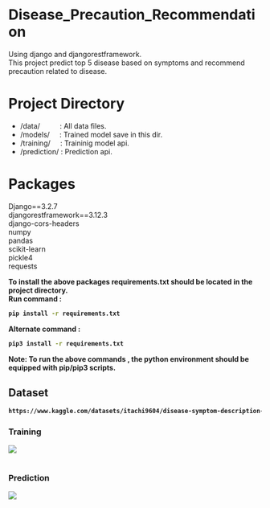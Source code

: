 # Disease_Precaution_Recommendation
Using django and djangorestframework.<br />
This project predict top 5 disease based on symptoms and recommend precaution related to disease.

# Project Directory

* /data/&nbsp; &nbsp;&nbsp;&nbsp;&nbsp;&nbsp;&nbsp;&nbsp;&nbsp;: All data files.
* /models/&nbsp;&nbsp;&nbsp;&nbsp;&nbsp;: Trained model save in this dir.
* /training/&nbsp;&nbsp;&nbsp;&nbsp;&nbsp;: Traininig model api.
* /prediction/&nbsp;: Prediction api.


# Packages

Django==3.2.7<br />
djangorestframework==3.12.3<br /> 
django-cors-headers <br />
numpy  <br />
pandas <br />
scikit-learn <br />
pickle4 <br />
requests<br />

<b> To install the above packages requirements.txt should be located in the project directory.</b>\
<b>Run command :
```bash 
pip install -r requirements.txt
```
<b>Alternate command :
 ```bash  
 pip3 install -r requirements.txt 
 ```
<b>Note</b>: To run the above commands , the python environment should be equipped with pip/pip3
scripts.

 ## Dataset
 
 ```bash
https://www.kaggle.com/datasets/itachi9604/disease-symptom-description-dataset
```
 
 <p>
    <h3>Training</h3>
    <img src='assets/UI.PNG'>
    <br>
    <br>
    <h3>Prediction</h3>
    <img src='assets/UI1.PNG'>
</p>	

